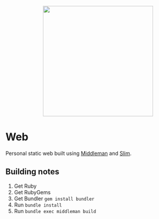 <p align="center">
    <img src="https://github.com/swift502/Web/blob/master/src/images/ghost.png?raw=true" height=300>
</p>

# Web

Personal static web built using [Middleman](https://middlemanapp.com/) and [Slim](http://slim-lang.com/).

## Building notes

1. Get Ruby
2. Get RubyGems
3. Get Bundler `gem install bundler`
4. Run `bundle install`
5. Run `bundle exec middleman build`